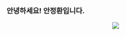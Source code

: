 ### 안녕하세요! 안정환입니다.
<div align="center">
	<img src="https://capsule-render.vercel.app/api?type=cylinder&color=auto&text=개발%20공부중&fontAlignY=45&fontSize=40&height=150&animation=blinking&desc=프로필 준비중입니다!&descAlignY=70">
</div>